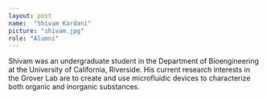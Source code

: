 ```yaml
---
layout: post
name:  "Shivam Kardani"
picture: "shivam.jpg"
role: "Alumni"
---
```

Shivam was an undergraduate student in the Department of Bioengineering at the University of California, Riverside. His current research interests in the Grover Lab are to create and use microfluidic devices to characterize both organic and inorganic substances.
<br>
<br>
<br>